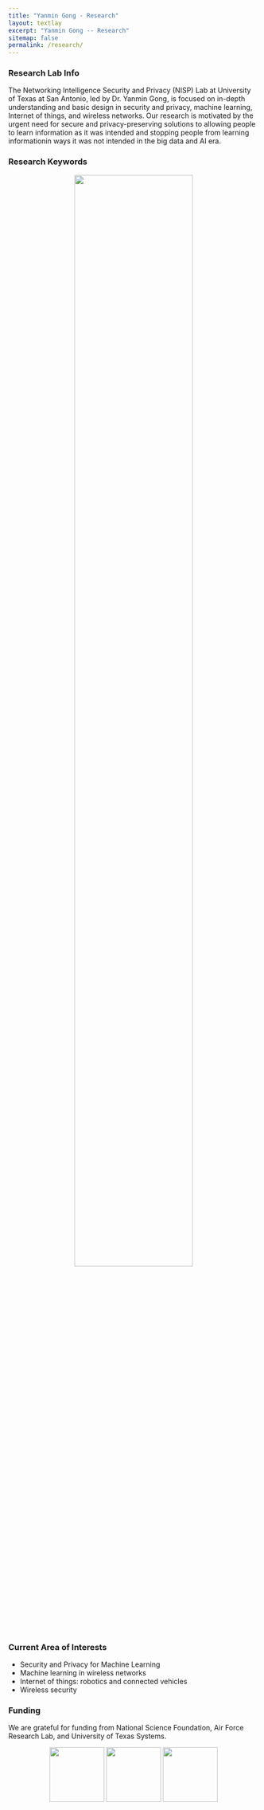 ```yaml
---
title: "Yanmin Gong - Research"
layout: textlay
excerpt: "Yanmin Gong -- Research"
sitemap: false
permalink: /research/
---
```


### Research Lab Info
The Networking Intelligence Security and Privacy (NISP) Lab at University of Texas at San Antonio, led by Dr. Yanmin Gong, is focused on in-depth understanding and basic design in security and privacy, machine learning, Internet of things, and wireless networks. Our research is motivated by the urgent need for secure and privacy-preserving solutions to allowing people to learn information as it was intended and stopping people from learning informationin ways it was not intended in the big data and AI era. 
 

### Research Keywords
<figure>
<center><img src="{{ site.url }}{{ site.baseurl }}/images/respic/research_key.jpg" width="75%"></center>
</figure>

### Current Area of Interests
- Security and Privacy for Machine Learning
- Machine learning in wireless networks
- Internet of things: robotics and connected vehicles
- Wireless security

### Funding
We are grateful for funding from National Science Foundation, Air Force Research Lab, and University of Texas Systems.
<center><figure class="fourth">
  <img src="{{ site.url }}{{ site.baseurl }}/images/logopic/Logo_NSF.png" style="width: 110px">
  <img src="{{ site.url }}{{ site.baseurl }}/images/logopic/Logo_AFRL.png" style="width: 110px">
  <img src="{{ site.url }}{{ site.baseurl }}/images/logopic/Logo_UTS.jpg" style="width: 110px">
</figure></center>
